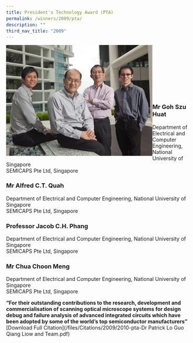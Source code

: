 ```yaml
---
title: President's Technology Award (PTA)
permalink: /winners/2009/pta/
description: ""
third_nav_title: "2009"
---
```

<img src="/images/Winners/2009/2009-pta-goh-szuhuat-team.jpg" alt="2014 PTA Team" style="width:400px" align="left"/><br><br><br><br><br><br><br><br>

### **Mr Goh Szu Huat**  
Department of Electrical and Computer Engineering, National University of Singapore<br>
SEMICAPS Pte Ltd, Singapore

### **Mr Alfred C.T. Quah**
Department of Electrical and Computer Engineering, National University of Singapore<br>
SEMICAPS Pte Ltd, Singapore

### **Professor Jacob C.H. Phang**
Department of Electrical and Computer Engineering, National University of Singapore<br>
SEMICAPS Pte Ltd, Singapore

### **Mr Chua Choon Meng**
Department of Electrical and Computer Engineering, National University of Singapore<br>
SEMICAPS Pte Ltd, Singapore

<b>“For their outstanding contributions to the research, development and commercialisation of scanning optical microscope systems for design debug and failure analysis of advanced integrated circuits which have been adopted by some of the world’s top semiconductor manufacturers”</b> [Download Full Citation](/files/Citations/2009/2010-pta-Dr Patrick Lo Guo Qiang Liow and Team.pdf)
<br><br><br>